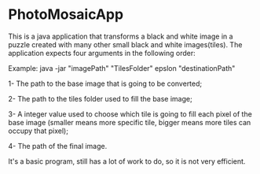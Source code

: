 # PhotoMosaicApp

This is a java application that transforms a black and white image in a puzzle created with many other small black and white images(tiles).
The application expects four arguments in the following order:

Example: 
          java -jar "imagePath" "TilesFolder" epslon "destinationPath"

1- The path to the base image that is going to be converted;

2- The path to the tiles folder used to fill the base image;

3- A integer value used to choose which tile is going to fill each pixel of the base image (smaller means more specific tile, bigger means more tiles can occupy that pixel);

4- The path of the final image.

It's a basic program, still has a lot of work to do, so it is not very efficient.
